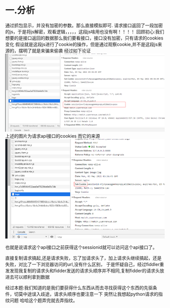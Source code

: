 # 一.分析
通过抓包显示，并没有加密的参数。那么直接模拟即可.
请求接口返回了一段加密的js，于是将js解密，观看逻辑，，，，，这段js啥用也没有啊！！！！
回顾初心:我们想要的是接口返回的数据那么我们要看接口，接口没有加密，只有请求的cookies变化
假设就是这段js进行了cookie的操作，但是通过观察cookie,并不是这段js来源的，摆明了就是来骗来偷袭
经过如下论证
![img.png](img.png) 上述的图片为请求api接口的cookies
而它的来源
![img_1.png](img_1.png)

也就是说请求这个api接口之前获得这个sessionid就可以访问这个api接口了。

直接复制请求搞起,还是请求失败，忘了加请求头了，加上请求头继续搞起，还是失败，对比了一下浏览器访问的url,没有什么区别，
于是怀疑自己，经过fiddler重发发现我复制的请求头和fidder发送的请求头顺序并不相同,复制fidder的请求头放进去可以顺利拿到数据




经过本题:我们知道的是我们要获得什么东西从而去寻找获得这个东西的先驱条件，切莫中途误入歧途，请求头顺序也要注意一下 突然让我想起python请求的指纹问题 哈哈这个题弄完就去弄指纹。



